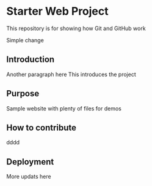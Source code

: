 # Starter Web Project

This repository is for showing how Git and GitHub work

Simple change

## Introduction

Another paragraph here
This introduces the project


## Purpose

Sample website with plenty of files for demos

## How to contribute
dddd

## Deployment

More updats here